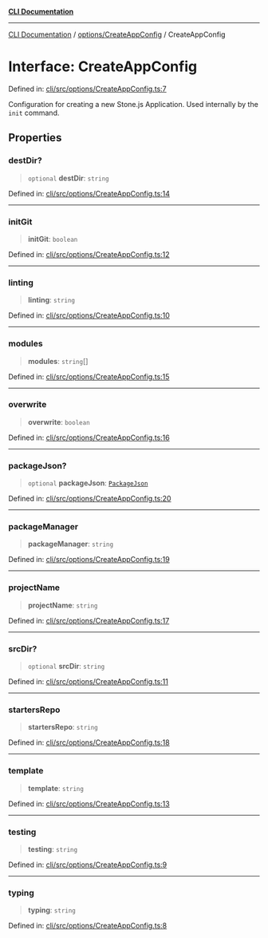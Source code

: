 [**CLI Documentation**](../../../README.md)

***

[CLI Documentation](../../../README.md) / [options/CreateAppConfig](../README.md) / CreateAppConfig

# Interface: CreateAppConfig

Defined in: [cli/src/options/CreateAppConfig.ts:7](https://github.com/stonemjs/cli/blob/ae332002b2560de84ae3a35accc1d91282bd1543/src/options/CreateAppConfig.ts#L7)

Configuration for creating a new Stone.js Application.
Used internally by the `init` command.

## Properties

### destDir?

> `optional` **destDir**: `string`

Defined in: [cli/src/options/CreateAppConfig.ts:14](https://github.com/stonemjs/cli/blob/ae332002b2560de84ae3a35accc1d91282bd1543/src/options/CreateAppConfig.ts#L14)

***

### initGit

> **initGit**: `boolean`

Defined in: [cli/src/options/CreateAppConfig.ts:12](https://github.com/stonemjs/cli/blob/ae332002b2560de84ae3a35accc1d91282bd1543/src/options/CreateAppConfig.ts#L12)

***

### linting

> **linting**: `string`

Defined in: [cli/src/options/CreateAppConfig.ts:10](https://github.com/stonemjs/cli/blob/ae332002b2560de84ae3a35accc1d91282bd1543/src/options/CreateAppConfig.ts#L10)

***

### modules

> **modules**: `string`[]

Defined in: [cli/src/options/CreateAppConfig.ts:15](https://github.com/stonemjs/cli/blob/ae332002b2560de84ae3a35accc1d91282bd1543/src/options/CreateAppConfig.ts#L15)

***

### overwrite

> **overwrite**: `boolean`

Defined in: [cli/src/options/CreateAppConfig.ts:16](https://github.com/stonemjs/cli/blob/ae332002b2560de84ae3a35accc1d91282bd1543/src/options/CreateAppConfig.ts#L16)

***

### packageJson?

> `optional` **packageJson**: [`PackageJson`](../../../declarations/interfaces/PackageJson.md)

Defined in: [cli/src/options/CreateAppConfig.ts:20](https://github.com/stonemjs/cli/blob/ae332002b2560de84ae3a35accc1d91282bd1543/src/options/CreateAppConfig.ts#L20)

***

### packageManager

> **packageManager**: `string`

Defined in: [cli/src/options/CreateAppConfig.ts:19](https://github.com/stonemjs/cli/blob/ae332002b2560de84ae3a35accc1d91282bd1543/src/options/CreateAppConfig.ts#L19)

***

### projectName

> **projectName**: `string`

Defined in: [cli/src/options/CreateAppConfig.ts:17](https://github.com/stonemjs/cli/blob/ae332002b2560de84ae3a35accc1d91282bd1543/src/options/CreateAppConfig.ts#L17)

***

### srcDir?

> `optional` **srcDir**: `string`

Defined in: [cli/src/options/CreateAppConfig.ts:11](https://github.com/stonemjs/cli/blob/ae332002b2560de84ae3a35accc1d91282bd1543/src/options/CreateAppConfig.ts#L11)

***

### startersRepo

> **startersRepo**: `string`

Defined in: [cli/src/options/CreateAppConfig.ts:18](https://github.com/stonemjs/cli/blob/ae332002b2560de84ae3a35accc1d91282bd1543/src/options/CreateAppConfig.ts#L18)

***

### template

> **template**: `string`

Defined in: [cli/src/options/CreateAppConfig.ts:13](https://github.com/stonemjs/cli/blob/ae332002b2560de84ae3a35accc1d91282bd1543/src/options/CreateAppConfig.ts#L13)

***

### testing

> **testing**: `string`

Defined in: [cli/src/options/CreateAppConfig.ts:9](https://github.com/stonemjs/cli/blob/ae332002b2560de84ae3a35accc1d91282bd1543/src/options/CreateAppConfig.ts#L9)

***

### typing

> **typing**: `string`

Defined in: [cli/src/options/CreateAppConfig.ts:8](https://github.com/stonemjs/cli/blob/ae332002b2560de84ae3a35accc1d91282bd1543/src/options/CreateAppConfig.ts#L8)
